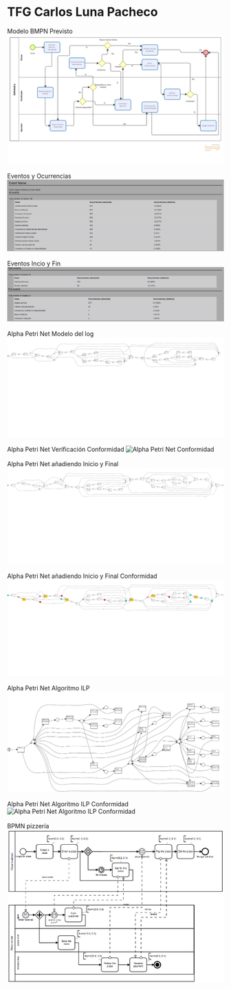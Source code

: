 # TFG Carlos Luna Pacheco

Modelo BMPN Previsto ![BMPN Modelo previsto](https://github.com/calupa/TFG/blob/7a3e6d584087e981e7a8a0134be5615dc0907338/BPMN.png)
<br><br> Eventos y Ocurrencias ![Eventos y Ocurrencias](https://github.com/calupa/TFG/blob/57b6aa2317b7dac6ae2b51e876df76c8e59b05bb/eventosOcurrencia.png)
<br><br> Eventos Incio y Fin ![Eventos de Inicio y Fin](https://github.com/calupa/TFG/blob/77a9fdc4228d31b4ac5c6793e30fffb4bfd50d19/EventosInicioFin.png)
<br><br> Alpha Petri Net Modelo del log ![Alpha Petri Net Modelo log](https://github.com/calupa/TFG/blob/a859286dfba02a1ff9e535c5a9df58e8eae3280a/AlphaPetriNet.png)
<br><br> Alpha Petri Net Verificación Conformidad ![Alpha Petri Net Conformidad](https://github.com/calupa/TFG/blob/eda514b10c6b0842799bb96093a5b4a9646c8c72/Verificaci%C3%B3nConformidad.png)
<br><br> Alpha Petri Net añadiendo Inicio y Final ![Alpha Petri Net añadiendo Inicio y Final](https://github.com/calupa/TFG/blob/c48e6bf31647deac4883bad58068b41fcebfc626/AlphaPetriNetAlterado.png)
<br><br> Alpha Petri Net añadiendo Inicio y Final Conformidad ![Alpha Petri Net añadiendo Inicio y Final Conformidad](https://github.com/calupa/TFG/blob/1d516ae33f7af8bbea5f200913c0d851fe7a1a76/AnalisisAlphaPetriAlterado.png)
<br><br> Alpha Petri Net Algoritmo ILP ![Alpha Petri Net Algoritmo ILP](https://github.com/calupa/TFG/blob/c48e6bf31647deac4883bad58068b41fcebfc626/Petri%20Net%20ILP.png)
<br><br> Alpha Petri Net Algoritmo ILP Conformidad ![Alpha Petri Net Algoritmo ILP Conformidad](https://github.com/calupa/TFG/blob/1d516ae33f7af8bbea5f200913c0d851fe7a1a76/Verificaci%C3%B3nConformidad%20ILP.png)
<br><br> BPMN pizzería ![BPMN pizzería](https://github.com/calupa/TFG/blob/1a56156b918509aef952bc947ca57146e2bc1759/BPMN_pizza.png)

